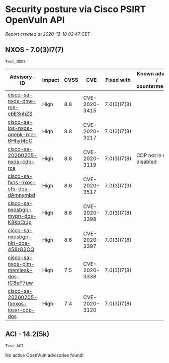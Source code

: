# Security posture via Cisco PSIRT OpenVuln API

*Report created at 2020-12-18 02:47 CET*

## NXOS - 7.0(3)I7(7)

`Test_NXOS`

| Advisory-ID | Impact | CVSS | CVE | Fixed with | Known advisory / countermeasure |
| ----------- | ------ | ---- | --- | ---------- | --------------------------------- |
| [cisco-sa-nxos-dme-rce-cbE3nhZS](https://tools.cisco.com/security/center/content/CiscoSecurityAdvisory/cisco-sa-nxos-dme-rce-cbE3nhZS) | High | 8.8 | CVE-2020-3415 | 7.0(3)I7(8) |  |
| [cisco-sa-ios-nxos-onepk-rce-6Hhyt4dC](https://tools.cisco.com/security/center/content/CiscoSecurityAdvisory/cisco-sa-ios-nxos-onepk-rce-6Hhyt4dC) | High | 8.8 | CVE-2020-3217 | 7.0(3)I7(8) |  |
| [cisco-sa-20200205-nxos-cdp-rce](https://tools.cisco.com/security/center/content/CiscoSecurityAdvisory/cisco-sa-20200205-nxos-cdp-rce) | High | 8.8 | CVE-2020-3119 | 7.0(3)I7(8) | CDP not in use / disabled |
| [cisco-sa-fxos-nxos-cfs-dos-dAmnymbd](https://tools.cisco.com/security/center/content/CiscoSecurityAdvisory/cisco-sa-fxos-nxos-cfs-dos-dAmnymbd) | High | 8.6 | CVE-2020-3517 | 7.0(3)I7(9) |  |
| [cisco-sa-nxosbgp-mvpn-dos-K8kbCrJp](https://tools.cisco.com/security/center/content/CiscoSecurityAdvisory/cisco-sa-nxosbgp-mvpn-dos-K8kbCrJp) | High | 8.6 | CVE-2020-3398 | 7.0(3)I7(8) |  |
| [cisco-sa-nxosbgp-nlri-dos-458rG2OQ](https://tools.cisco.com/security/center/content/CiscoSecurityAdvisory/cisco-sa-nxosbgp-nlri-dos-458rG2OQ) | High | 8.6 | CVE-2020-3397 | 7.0(3)I7(8) |  |
| [cisco-sa-nxos-pim-memleak-dos-tC8eP7uw](https://tools.cisco.com/security/center/content/CiscoSecurityAdvisory/cisco-sa-nxos-pim-memleak-dos-tC8eP7uw) | High | 7.5 | CVE-2020-3338 | 7.0(3)I7(8) |  |
| [cisco-sa-20200205-fxnxos-iosxr-cdp-dos](https://tools.cisco.com/security/center/content/CiscoSecurityAdvisory/cisco-sa-20200205-fxnxos-iosxr-cdp-dos) | High | 7.4 | CVE-2020-3120 | 7.0(3)I7(8) |  |


## ACI - 14.2(5k)

`Test_ACI`

No active OpenVuln advisories found!

